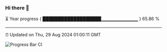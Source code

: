 ### Hi there 👋

⏳ Year progress { ███████████████████▁▁▁▁▁▁▁▁▁▁▁ } 65.86 %

---

⏰ Updated on Thu, 29 Aug 2024 01:00:11 GMT

![Progress Bar CI](https://github.com/liununu/liununu/workflows/Progress%20Bar%20CI/badge.svg)
